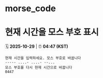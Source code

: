 # morse_code
# 현재 시간을 모스 부호 표시
<!-- MORSE_TIME_START -->
🗓️ **2025-10-29** | ⏰ **04:47 (KST)**

```
현재 시간을 입력하세요. 모스 부호로 바꿉니다
----- ....- ....- --...
모스 부호를 다시 현재 시간으로 바꿉니다
0447
```
<!-- MORSE_TIME_END -->
